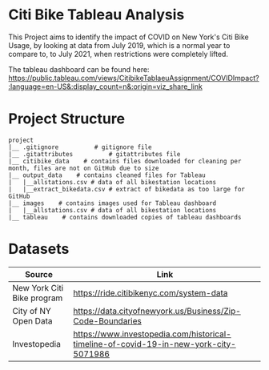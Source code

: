 # Citi Bike Tableau Analysis

This Project aims to identify the impact of COVID on New York's Citi Bike Usage, by looking at data from July 2019, which is a normal year to compare to, to July 2021, when restrictions were completely lifted.

The tableau dashboard can be found here:
https://public.tableau.com/views/CitibikeTablaeuAssignment/COVIDImpact?:language=en-US&:display_count=n&:origin=viz_share_link

# Project Structure

```
project
|__ .gitignore          # gitignore file
|__ .gitattributes          # gitattributes file
|__ citibike_data    # contains files downloaded for cleaning per month, files are not on GitHub due to size
|__ output_data    # contains cleaned files for Tableau
|   |__allstations.csv # data of all bikestation locations
|   |__extract_bikedata.csv # extract of bikedata as too large for GitHub
|__ images    # contains images used for Tableau dashboard
|   |__allstations.csv # data of all bikestation locations
|__ tableau    # contains downloaded copies of tableau dashboards

```

# Datasets

|Source|Link|
|-|-|
|New York Citi Bike program|https://ride.citibikenyc.com/system-data|
|City of NY Open Data|https://data.cityofnewyork.us/Business/Zip-Code-Boundaries|
|Investopedia|https://www.investopedia.com/historical-timeline-of-covid-19-in-new-york-city-5071986|
